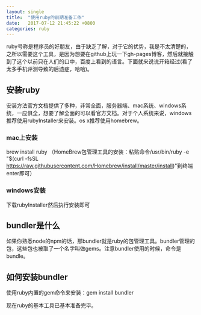 ```yaml
---
layout: single
title:  "使用ruby的前期准备工作"
date:   2017-07-12 21:45:22 +0800
categories: ruby
---
```


ruby号称是程序员的好朋友，由于缺乏了解，对于它的优势，我是不太清楚的，之所以需要这个工具，是因为想要在github上玩一下gh-pages博客，然后就接触到了这个以前只在人们的口中，百度上看到的语言。下面就来说说开箱经过(看了太多手机评测导致的后遗症，哈哈)。

## 安装ruby
安装方法官方文档提供了多种，非常全面，服务器端、mac系统、windows系统，一应俱全，想要了解全面的可以看官方文档。对于个人系统来说，windows推荐使用rubyInstaller来安装。os x推荐使用homebrew。
### mac上安装
brew install ruby
（HomeBrew包管理工具的安装：粘贴命令/usr/bin/ruby -e "$(curl -fsSL https://raw.githubusercontent.com/Homebrew/install/master/install)"到终端enter即可）
### windows安装
下载rubyInstaller然后执行安装即可

## bundler是什么

如果你熟悉node的npm的话，那bundler就是ruby的包管理工具。bundler管理的包，这些包也被取了一个名字叫做gems。注意bundler使用的时候，命令是bundle。

## 如何安装bundler

使用ruby内置的gem命令来安装：gem install bundler

现在ruby的基本工具已基本准备完毕。
